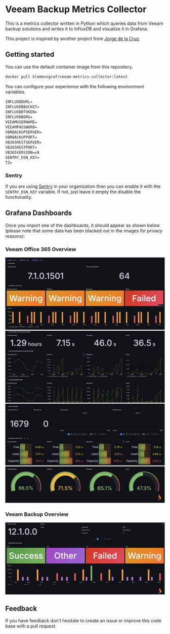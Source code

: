 # Veeam Backup Metrics Collector

This is a metrics collector written in Python which queries data from
Veeam backup solutions and writes it to InfluxDB and visualize it in Grafana.

This project is inspired by another project from [Jorge de la Cruz](https://github.com/jorgedlcruz/veeam-backup-for-microsoft365-grafana).

## Getting started

You can use the default container image from this repository.

```bash
docker pull klemensgraf/veeam-metrics-collector:latest
```

You can configure your experience with the following environment variables.

```
INFLUXDBURL=
INFLUXDBBUCKET=
INFLUXDBTOKEN=
INFLUXDBORG=
VEEAMUSERNAME=
VEEAMPASSWORD=
VBRBACKUPSERVER=
VBRBACKUPPORT=
VB365RESTSERVER=
VB365RESTPORT=
VB365VERSION=v8
SENTRY_DSN_KEY=
TZ=
```

### Sentry

If you are using [Sentry](https://sentry.io/welcome/) in your organization
then you can enable it with the `SENTRY_DSN_KEY` variable. If not, just
leave it empty the disable the functionality.

## Grafana Dashboards

Once you import one of the dashboards, it should appear as shown below (please note that some data has been blacked out in the images for privacy reasons):

### Veeam Office 365 Overview

![Dashboard](/pictures/VeeamOffice365Overview1.png)
![Dashboard](/pictures/VeeamOffice365Overview2.png)
![Dashboard](/pictures/VeeamOffice365Overview3.png)
![Dashboard](/pictures/VeeamOffice365Overview4.png)

### Veeam Backup Overview

![Dashboard](/pictures/VeeamBackupOverview1.png)

## Feedback

If you have feedback don't hesitate to create an issue or improve this
code base with a pull request.
